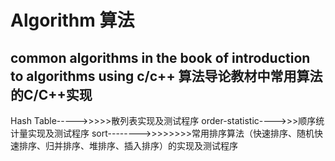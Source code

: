 Algorithm
算法
=========

common algorithms in the book of introduction to algorithms   using c/c++
算法导论教材中常用算法的C/C++实现
----------------------------------------------------------------
Hash Table----->>>>>散列表实现及测试程序
order-statistic---->>>顺序统计量实现及测试程序
sort-------->>>>>>>>常用排序算法（快速排序、随机快速排序、归并排序、堆排序、插入排序）的实现及测试程序
